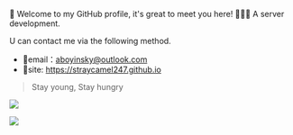 🎉 Welcome to my GitHub profile, it's great to meet you here!
👨🏻‍💻 A server development.

U can contact me via the following method.
- 🐒email：aboyinsky@outlook.com
- 🐾site: https://straycamel247.github.io

> Stay young, Stay hungry

![](https://github-readme-stats.vercel.app/api/top-langs/?username=StrayCamel247&layout=compact&count_private=true&hide_title=true&include_all_commits=true)

![](https://github-readme-stats.vercel.app/api?username=StrayCamel247&show_icons=true&count_private=true&hide_title=true&include_all_commits=true&hide=issues)
